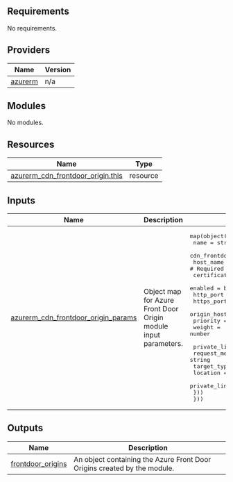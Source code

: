 <!-- BEGIN_TF_DOCS -->
<!-- markdown-table-prettify-ignore-start -->
## Requirements

No requirements.

## Providers

| Name | Version |
|------|---------|
| <a name="provider_azurerm"></a> [azurerm](#provider\_azurerm) | n/a |

## Modules

No modules.

## Resources

| Name | Type |
|------|------|
| [azurerm_cdn_frontdoor_origin.this](https://registry.terraform.io/providers/hashicorp/azurerm/latest/docs/resources/cdn_frontdoor_origin) | resource |

## Inputs

| Name | Description | Type | Default | Required |
|------|-------------|------|---------|:--------:|
| <a name="input_azurerm_cdn_frontdoor_origin_params"></a> [azurerm\_cdn\_frontdoor\_origin\_params](#input\_azurerm\_cdn\_frontdoor\_origin\_params) | Object map for Azure Front Door Origin module input parameters. | <pre>map(object({<br>    name                           = string # Required<br>    cdn_frontdoor_origin_group_id  = string # Required<br>    host_name                      = string # Required<br>    certificate_name_check_enabled = bool   # Required<br>    enabled                        = bool<br>    http_port                      = number<br>    https_port                     = number<br>    origin_host_header             = string<br>    priority                       = number<br>    weight                         = number<br><br>    private_link = list(object({<br>      request_message        = string<br>      target_type            = string<br>      location               = string # Required<br>      private_link_target_id = string # Required<br>    }))<br>  }))</pre> | n/a | yes |

## Outputs

| Name | Description |
|------|-------------|
| <a name="output_frontdoor_origins"></a> [frontdoor\_origins](#output\_frontdoor\_origins) | An object containing the Azure Front Door Origins created by the module. |
<!-- markdown-table-prettify-ignore-end -->

<!-- END_TF_DOCS -->